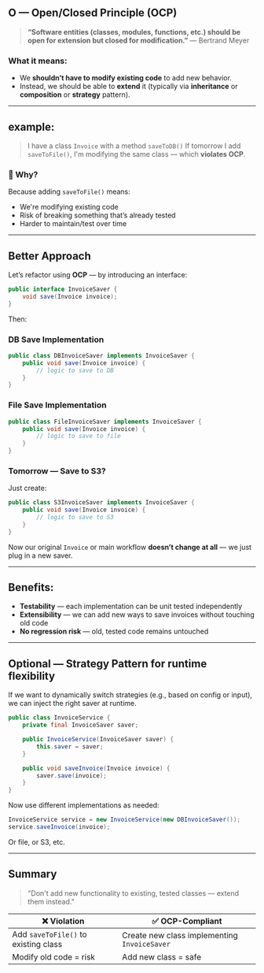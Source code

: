 ##  O — Open/Closed Principle (OCP)

> **“Software entities (classes, modules, functions, etc.) should be open for extension but closed for modification.”**
> — Bertrand Meyer

###  What it means:

* We **shouldn’t have to modify existing code** to add new behavior.
* Instead, we should be able to **extend** it (typically via **inheritance** or **composition** or **strategy** pattern).

---

## example:

> I have a class `Invoice` with a method `saveToDB()`
> If tomorrow I add `saveToFile()`, I'm modifying the same class — which **violates OCP**.

### 🎯 Why?

Because adding `saveToFile()` means:

* We're modifying existing code
* Risk of breaking something that’s already tested
* Harder to maintain/test over time

---

## Better Approach

Let’s refactor using **OCP** — by introducing an interface:

```java
public interface InvoiceSaver {
    void save(Invoice invoice);
}
```

Then:

### DB Save Implementation

```java
public class DBInvoiceSaver implements InvoiceSaver {
    public void save(Invoice invoice) {
        // logic to save to DB
    }
}
```

### File Save Implementation

```java
public class FileInvoiceSaver implements InvoiceSaver {
    public void save(Invoice invoice) {
        // logic to save to file
    }
}
```

### Tomorrow — Save to S3?

Just create:

```java
public class S3InvoiceSaver implements InvoiceSaver {
    public void save(Invoice invoice) {
        // logic to save to S3
    }
}
```

Now our original `Invoice` or main workflow **doesn’t change at all** — we just plug in a new saver.

---

##  Benefits:

* **Testability** — each implementation can be unit tested independently
* **Extensibility** — we can add new ways to save invoices without touching old code
* **No regression risk** — old, tested code remains untouched

---

##  Optional — Strategy Pattern for runtime flexibility

If we want to dynamically switch strategies (e.g., based on config or input), we can inject the right saver at runtime.

```java
public class InvoiceService {
    private final InvoiceSaver saver;

    public InvoiceService(InvoiceSaver saver) {
        this.saver = saver;
    }

    public void saveInvoice(Invoice invoice) {
        saver.save(invoice);
    }
}
```

Now use different implementations as needed:

```java
InvoiceService service = new InvoiceService(new DBInvoiceSaver());
service.saveInvoice(invoice);
```

Or file, or S3, etc.

---

## Summary

> "Don't add new functionality to existing, tested classes — extend them instead."

| ❌ Violation                          | ✅ OCP-Compliant                              |
| ------------------------------------ | -------------------------------------------- |
| Add `saveToFile()` to existing class | Create new class implementing `InvoiceSaver` |
| Modify old code = risk               | Add new class = safe                         |
